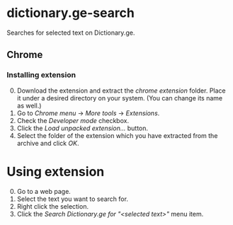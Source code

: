 # dictionary.ge-search
Searches for selected text on Dictionary.ge.

## Chrome

### Installing extension
0. Download the extension and extract the _chrome extension_ folder. Place it under a desired directory on your system. (You can change its name as well.)
1. Go to _Chrome menu_ → _More tools_ → _Extensions_.
2. Check the _Developer mode_ checkbox.
3. Click the _Load unpacked extension..._ button.
4. Select the folder of the extension which you have extracted from the archive and click _OK_.

# Using extension
0. Go to a web page.
1. Select the text you want to search for.
2. Right click the selection.
3. Click the _Search Dictionary.ge for "\<selected text\>"_ menu item.
